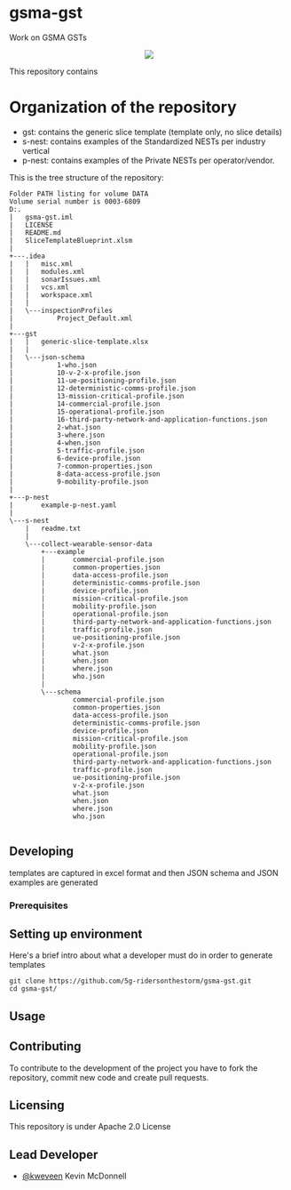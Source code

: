 # gsma-gst
Work on GSMA GSTs

<p align="center"><img src="https://github.com/5g-ridersonthestorm/gsma-gst/wiki/images/gsma-nest-thinking.png" /></p>

This repository contains

# Organization of the repository

* gst: contains the generic slice template (template only, no slice details) 
* s-nest: contains examples of the Standardized NESTs per industry vertical
* p-nest:  contains examples of the Private NESTs per operator/vendor.

This is the tree structure of the repository:

```
Folder PATH listing for volume DATA
Volume serial number is 0003-6809
D:.
|   gsma-gst.iml
|   LICENSE
|   README.md
|   SliceTemplateBlueprint.xlsm
|   
+---.idea
|   |   misc.xml
|   |   modules.xml
|   |   sonarIssues.xml
|   |   vcs.xml
|   |   workspace.xml
|   |   
|   \---inspectionProfiles
|           Project_Default.xml
|           
+---gst
|   |   generic-slice-template.xlsx
|   |   
|   \---json-schema
|           1-who.json
|           10-v-2-x-profile.json
|           11-ue-positioning-profile.json
|           12-deterministic-comms-profile.json
|           13-mission-critical-profile.json
|           14-commercial-profile.json
|           15-operational-profile.json
|           16-third-party-network-and-application-functions.json
|           2-what.json
|           3-where.json
|           4-when.json
|           5-traffic-profile.json
|           6-device-profile.json
|           7-common-properties.json
|           8-data-access-profile.json
|           9-mobility-profile.json
|           
+---p-nest
|       example-p-nest.yaml
|       
\---s-nest
    |   readme.txt
    |   
    \---collect-wearable-sensor-data
        +---example
        |       commercial-profile.json
        |       common-properties.json
        |       data-access-profile.json
        |       deterministic-comms-profile.json
        |       device-profile.json
        |       mission-critical-profile.json
        |       mobility-profile.json
        |       operational-profile.json
        |       third-party-network-and-application-functions.json
        |       traffic-profile.json
        |       ue-positioning-profile.json
        |       v-2-x-profile.json
        |       what.json
        |       when.json
        |       where.json
        |       who.json
        |       
        \---schema
                commercial-profile.json
                common-properties.json
                data-access-profile.json
                deterministic-comms-profile.json
                device-profile.json
                mission-critical-profile.json
                mobility-profile.json
                operational-profile.json
                third-party-network-and-application-functions.json
                traffic-profile.json
                ue-positioning-profile.json
                v-2-x-profile.json
                what.json
                when.json
                where.json
                who.json
                

```

## Developing

templates are captured in excel format and then JSON schema and JSON examples are generated

### Prerequisites


## Setting up environment

Here's a brief intro about what a developer must do in order to generate templates

```
git clone https://github.com/5g-ridersonthestorm/gsma-gst.git
cd gsma-gst/
```

## Usage


## Contributing

To contribute to the development of the project you have to fork the repository, commit new code and create pull requests.

## Licensing

This repository is under Apache 2.0 License

## Lead Developer

* [@kweveen](https://github.com/kweveen) Kevin McDonnell

